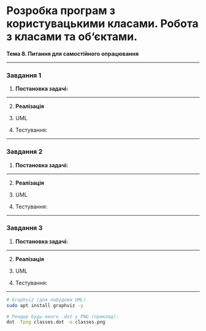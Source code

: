 # Розробка програм з користувацькими класами. Робота з класами та об‘єктами.

**Тема 8. Питання для самостійного опрацювання**

---

### Завдання 1

1) **Постановка задачі:**



---

2) **Реалізація**



3) UML



4) Тестування:



---

### Завдання 2

1) **Постановка задачі:**



---

2) **Реалізація**



3) UML



4) Тестування:



---

### Завдання 3

1) **Постановка задачі:**



---

2) **Реалізація**



3) UML



4) Тестування:



---

```bash
# Graphviz (для побудови UML)
sudo apt install graphviz -y

# Рендер будь-якого .dot у PNG (приклад):
dot -Tpng classes.dot -o classes.png
```
